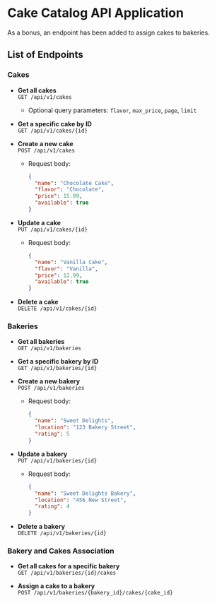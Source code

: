 # Cake Catalog API Application

As a bonus, an endpoint has been added to assign cakes to bakeries.

## List of Endpoints

### Cakes

- **Get all cakes**  
  `GET /api/v1/cakes`
  - Optional query parameters: `flavor`, `max_price`, `page`, `limit`

- **Get a specific cake by ID**  
  `GET /api/v1/cakes/{id}`

- **Create a new cake**  
  `POST /api/v1/cakes`
  - Request body:
    ```json
    {
      "name": "Chocolate Cake",
      "flavor": "Chocolate",
      "price": 15.99,
      "available": true
    }
    ```

- **Update a cake**  
  `PUT /api/v1/cakes/{id}`
  - Request body:
    ```json
    {
      "name": "Vanilla Cake",
      "flavor": "Vanilla",
      "price": 12.99,
      "available": true
    }
    ```

- **Delete a cake**  
  `DELETE /api/v1/cakes/{id}`

### Bakeries

- **Get all bakeries**  
  `GET /api/v1/bakeries`

- **Get a specific bakery by ID**  
  `GET /api/v1/bakeries/{id}`

- **Create a new bakery**  
  `POST /api/v1/bakeries`
  - Request body:
    ```json
    {
      "name": "Sweet Delights",
      "location": "123 Bakery Street",
      "rating": 5
    }
    ```

- **Update a bakery**  
  `PUT /api/v1/bakeries/{id}`
  - Request body:
    ```json
    {
      "name": "Sweet Delights Bakery",
      "location": "456 New Street",
      "rating": 4
    }
    ```

- **Delete a bakery**  
  `DELETE /api/v1/bakeries/{id}`

### Bakery and Cakes Association

- **Get all cakes for a specific bakery**  
  `GET /api/v1/bakeries/{id}/cakes`

- **Assign a cake to a bakery**  
  `POST /api/v1/bakeries/{bakery_id}/cakes/{cake_id}`
